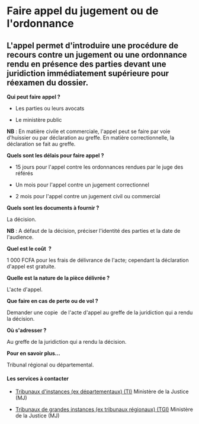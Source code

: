 # Faire appel du jugement ou de l'ordonnance

L'appel permet d'introduire une procédure de recours contre un jugement ou une ordonnance rendu en présence des parties devant une juridiction immédiatement supérieure pour réexamen du dossier.
-------------------------------------------------------------------------------------------------------------------------------------------------------------------------------------------------

**Qui peut faire appel ?**

*   Les parties ou leurs avocats  
    
*   Le ministère public  
    

**NB** : En matière civile et commerciale, l'appel peut se faire par voie d'huissier ou par déclaration au greffe. En matière correctionnelle, la déclaration se fait au greffe.  

**Quels sont les délais pour faire appel ?**  

*   15 jours pour l'appel contre les ordonnances rendues par le juge des référés  
    

*   Un mois pour l'appel contre un jugement correctionnel  
    

*   2 mois pour l'appel contre un jugement civil ou commercial  
    

**Quels sont les documents à fournir ?**

La décision.  

**NB** : A défaut de la décision, préciser l'identité des parties et la date de l'audience.  

**Quel est le coût  ?**

1 000 FCFA pour les frais de délivrance de l'acte; cependant la déclaration d'appel est gratuite.  

**Quelle est la nature de la pièce délivrée ?**

L'acte d'appel.  

**Que faire en cas de perte ou de vol ?**

Demander une copie  de l'acte d'appel au greffe de la juridiction qui a rendu la décision.

**Où s'adresser ?**

Au greffe de la juridiction qui a rendu la décision.

**Pour en savoir plus...**

Tribunal régional ou départemental.

#### Les services à contacter

*   [Tribunaux d'instances (ex départementaux) (TI)](../../../services/tribunaux-dinstances-ex-departementaux-ti.md) Ministère de la Justice (MJ)  
    
*   [Tribunaux de grandes instances (ex tribunaux régionaux) (TGI)](../../../services/tribunaux-de-grandes-instances-ex-tribunaux-regionaux-tgi.md) Ministère de la Justice (MJ)